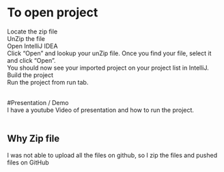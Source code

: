 # To open project
Locate the zip file <br/>
UnZip the file <br/>
Open IntelliJ IDEA <br/>
Click “Open” and lookup your unZip file. Once you find your file, select it and click “Open”. <br/>
You should now see your imported project on your project list in IntelliJ. <br/>
Build the project <br/>
Run the project from run tab. <br/> <br/>

#Presentation / Demo<br/>
I have a youtube Video of presentation and how to run the project.<br/><br/>

## Why Zip file
I was not able to upload all the files on github, so I zip the files and pushed files on GitHub


